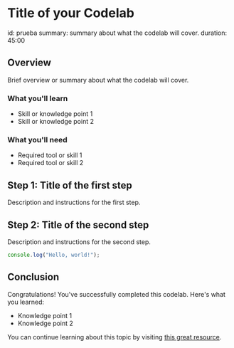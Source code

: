 # Title of your Codelab

id: prueba
summary: summary about what the codelab will cover.
duration: 45:00

## Overview

Brief overview or summary about what the codelab will cover.

### What you'll learn

- Skill or knowledge point 1
- Skill or knowledge point 2

### What you'll need

- Required tool or skill 1
- Required tool or skill 2

## Step 1: Title of the first step

Description and instructions for the first step.

## Step 2: Title of the second step

Description and instructions for the second step.

```javascript
console.log("Hello, world!");
```

## Conclusion

Congratulations! You've successfully completed this codelab. Here's what you learned:

- Knowledge point 1
- Knowledge point 2

You can continue learning about this topic by visiting [this great resource](http://example.com).
